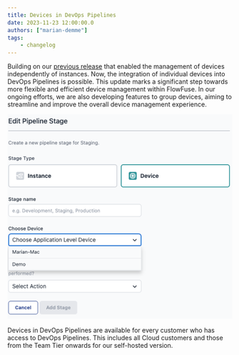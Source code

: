 ```yaml
---
title: Devices in DevOps Pipelines
date: 2023-11-23 12:00:00.0
authors: ["marian-demme"]
tags:
    - changelog
---
```

Building on our [previous release](https://flowfuse.com/blog/2023/08/flowfuse-1-11-release/#usability-improvements-to-device-management-%232294) that enabled the management of devices independently of instances. Now, the integration of individual devices into DevOps Pipelines is possible. This update marks a significant step towards more flexible and efficient device management within FlowFuse. In our ongoing efforts, we are also developing features to group devices, aiming to streamline and improve the overall device management experience.

![Devices in DevOps Pipelines](./images/devices-in-pipelines.png)

Devices in DevOps Pipelines are available for every customer who has access to DevOps Pipelines. This includes all Cloud customers and those from the Team Tier onwards for our self-hosted version.